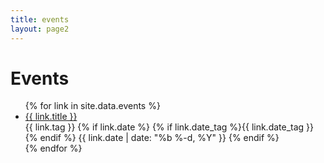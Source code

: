 ```yaml
---
title: events
layout: page2
---
```


# Events

<ul class="events list-unstyled">
  {% for link in site.data.events %}
  <li>
    <a class="title" href="{{ link.url }}">{{ link.title }}</a>
    <div class="tag">
      {{ link.tag }}
      {% if link.date %}
       <span class="date">
        {% if link.date_tag %}{{ link.date_tag }}{% endif %}
        {{ link.date | date: "%b %-d, %Y" }}
       </span>
      {% endif %}
    </div>
  </li>
  {% endfor %}
</ul>
